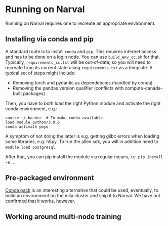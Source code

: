 # Running on Narval

Running on Narval requires one to recreate an appropriate environment. 

## Installing via conda and pip

A standard route is to install `conda` and `pip`. This requires internet access and has to be done on a login node. You can use `build_env_cc.sh` for that. Typically, `requirements_cc.txt` will be out-of-date, so you will need to recreate from its current state using `requirements.txt` as a template. A typical set of steps might include:

* Removing torch and pydantic as dependencies (handled by conda)
* Removing the pandas version qualifier (conflicts with compute-canada-built packages)

Then, you have to *both* load the right Python module and activate the right conda environment, e.g.:

```
source ~/.bashrc  # To make conda available
load module python/3.9.6
conda activate poyo
```

A symptom of not doing the latter is e.g. getting glibc errors when loading some libraries, e.g. h5py. To run the allen sdk, you will in addition need to `module load postgresql`.

After that, you can pip install the module via regular means, i.e. `pip install -e .`.

## Pre-packaged environment

[Conda pack](https://conda.github.io/conda-pack/) is an interesting alternative that could be used, eventually, to build an environment on the mila cluster and ship it to Narval. We have not confirmed that it works, however.

## Working around multi-node training